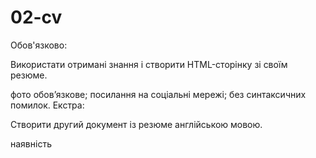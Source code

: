 # 02-cv

Обов'язково:

Використати отримані знання і створити HTML-сторінку зі своїм резюме.

фото обов’язкове;
посилання на соціальні мережі;
без синтаксичних помилок.
Екстра:

Створити другий документ із резюме англійською мовою.  

наявність <html lang="en"> 